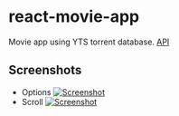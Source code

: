 # react-movie-app

Movie app using YTS torrent database. [API][yts]

## Screenshots
- Options
[![Screenshot](screenshot/options-shot.gif)](https://github.com/junlee91/react-movie-app/blob/master/images/options-shot.gif)
- Scroll
[![Screenshot](screenshot/scroll-shot.gif)](https://github.com/junlee91/react-movie-app/blob/master/images/scroll-shot.gif)



[yts]: https://yts.am/api#list_movies

